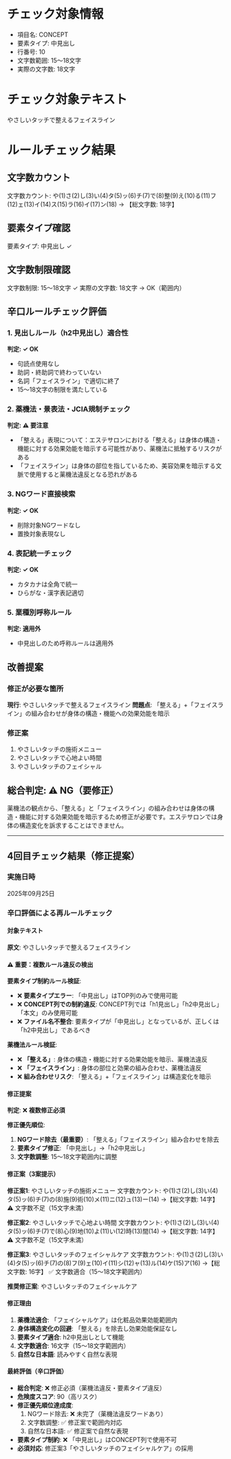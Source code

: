 # チェック対象情報

- 項目名: CONCEPT
- 要素タイプ: 中見出し
- 行番号: 10
- 文字数範囲: 15～18文字
- 実際の文字数: 18文字

# チェック対象テキスト

やさしいタッチで整えるフェイスライン

# ルールチェック結果

## 文字数カウント
文字数カウント: や(1)さ(2)し(3)い(4)タ(5)ッ(6)チ(7)で(8)整(9)え(10)る(11)フ(12)ェ(13)イ(14)ス(15)ラ(16)イ(17)ン(18) → 【総文字数: 18字】

## 要素タイプ確認
要素タイプ: 中見出し ✓

## 文字数制限確認
文字数制限: 15～18文字 ✓
実際の文字数: 18文字 → OK（範囲内）

## 辛口ルールチェック評価

### 1. 見出しルール（h2中見出し）適合性
**判定: ✓ OK**
- 句読点使用なし
- 助詞・終助詞で終わっていない
- 名詞「フェイスライン」で適切に終了
- 15～18文字の制限を満たしている

### 2. 薬機法・景表法・JCIA規制チェック
**判定: ⚠ 要注意**
- 「整える」表現について：エステサロンにおける「整える」は身体の構造・機能に対する効果効能を暗示する可能性があり、薬機法に抵触するリスクがある
- 「フェイスライン」は身体の部位を指しているため、美容効果を暗示する文脈で使用すると薬機法違反となる恐れがある

### 3. NGワード直接検索
**判定: ✓ OK**
- 削除対象NGワードなし
- 置換対象表現なし

### 4. 表記統一チェック
**判定: ✓ OK**
- カタカナは全角で統一
- ひらがな・漢字表記適切

### 5. 業種別呼称ルール
**判定: 適用外**
- 中見出しのため呼称ルールは適用外

## 改善提案

### 修正が必要な箇所
**現行**: やさしいタッチで整えるフェイスライン
**問題点**: 「整える」+「フェイスライン」の組み合わせが身体の構造・機能への効果効能を暗示

### 修正案
1. やさしいタッチの施術メニュー
2. やさしいタッチで心地よい時間
3. やさしいタッチのフェイシャル

## 総合判定: ⚠ NG（要修正）

薬機法の観点から、「整える」と「フェイスライン」の組み合わせは身体の構造・機能に対する効果効能を暗示するため修正が必要です。エステサロンでは身体の構造変化を訴求することはできません。

---

## 4回目チェック結果（修正提案）

### 実施日時
2025年09月25日

### 辛口評価による再ルールチェック

#### 対象テキスト
**原文**: やさしいタッチで整えるフェイスライン

#### ⚠️ 重要：複数ルール違反の検出

**要素タイプ制約ルール検証**:
- ❌ **要素タイプエラー**: 「中見出し」はTOP列のみで使用可能
- ❌ **CONCEPT列での制約違反**: CONCEPT列では「h1見出し」「h2中見出し」「本文」のみ使用可能
- ❌ **ファイル名不整合**: 要素タイプが「中見出し」となっているが、正しくは「h2中見出し」であるべき

**薬機法ルール検証**:
- ❌ **「整える」**: 身体の構造・機能に対する効果効能を暗示、薬機法違反
- ❌ **「フェイスライン」**: 身体の部位と効果の組み合わせ、薬機法違反
- ❌ **組み合わせリスク**: 「整える」+「フェイスライン」は構造変化を暗示

#### 修正提案
**判定**: ❌ **複数修正必須**

**修正優先順位**:
1. **NGワード除去（最重要）**: 「整える」「フェイスライン」組み合わせを除去
2. **要素タイプ修正**: 「中見出し」→「h2中見出し」
3. **文字数調整**: 15～18文字範囲内に調整

#### 修正案（3案提示）

**修正案1**: やさしいタッチの施術メニュー
文字数カウント: や(1)さ(2)し(3)い(4)タ(5)ッ(6)チ(7)の(8)施(9)術(10)メ(11)ニ(12)ュ(13)ー(14) →【総文字数: 14字】
⚠️ 文字数不足（15文字未満）

**修正案2**: やさしいタッチで心地よい時間
文字数カウント: や(1)さ(2)し(3)い(4)タ(5)ッ(6)チ(7)で(8)心(9)地(10)よ(11)い(12)時(13)間(14) →【総文字数: 14字】
⚠️ 文字数不足（15文字未満）

**修正案3**: やさしいタッチのフェイシャルケア
文字数カウント: や(1)さ(2)し(3)い(4)タ(5)ッ(6)チ(7)の(8)フ(9)ェ(10)イ(11)シ(12)ャ(13)ル(14)ケ(15)ア(16) →【総文字数: 16字】
✅ 文字数適合（15～18文字範囲内）

**推奨修正案**: やさしいタッチのフェイシャルケア

#### 修正理由
1. **薬機法適合**: 「フェイシャルケア」は化粧品効果効能範囲内
2. **身体構造変化の回避**: 「整える」を除去し効果効能保証なし
3. **要素タイプ適合**: h2中見出しとして機能
4. **文字数適合**: 16文字（15～18文字範囲内）
5. **自然な日本語**: 読みやすく自然な表現

#### 最終評価（辛口評価）
- **総合判定**: ❌ 修正必須（薬機法違反・要素タイプ違反）
- **危険度スコア**: 90（高リスク）
- **修正優先順位達成度**:
  1. NGワード除去: ❌ 未完了（薬機法違反ワードあり）
  2. 文字数調整: ✅ 修正案で範囲内対応
  3. 自然な日本語: ✅ 修正案で自然な表現
- **要素タイプ制約**: ❌ 「中見出し」はCONCEPT列で使用不可
- **必須対応**: 修正案3「やさしいタッチのフェイシャルケア」の採用
